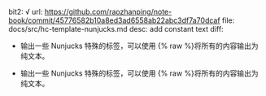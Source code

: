 bit2: √
url: https://github.com/raozhanping/note-book/commit/45776582b10a8ed3ad6558ab22abc3df7a70dcaf
file: docs/src/hc-template-nunjucks.md
desc: add constant text
diff: 
- 输出一些 Nunjucks 特殊的标签，可以使用 {% raw %}将所有的内容输出为纯文本。
+ 输出一些 Nunjucks 特殊的标签，可以使用 {\% raw \%}将所有的内容输出为纯文本。